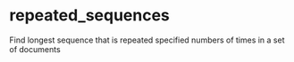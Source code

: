 # repeated_sequences
Find longest sequence that is repeated specified numbers of times in a set of documents 
